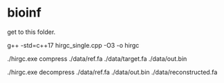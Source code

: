 # bioinf

get to this folder.



g++ -std=c++17 hirgc_single.cpp -O3 -o hirgc

./hirgc.exe compress ./data/ref.fa ./data/target.fa ./data/out.bin

./hirgc.exe decompress ./data/ref.fa ./data/out.bin ./data/reconstructed.fa
